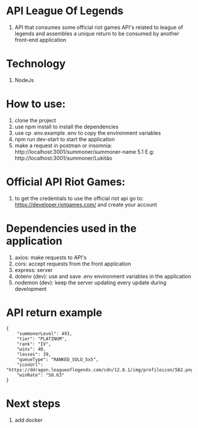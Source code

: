 # API League Of Legends
1. API that consumes some official riot games API's related to league of legends and assembles a unique return to be consumed by another front-end application

# Technology
1. NodeJs

# How to use:
1. clone the project
2. use npm install to install the dependencies
3. use cp .env.example .env to copy the environment variables
4. npm run dev-start to start the application
5. make a request in postman or insomnia: http://localhost:3001/summoner/summoner-name
    5.1 E.g: http://localhost:3001/summoner/Lukitão

# Official API Riot Games:
1. to get the credentials to use the official riot api go to: https://developer.riotgames.com/ and create your account

# Dependencies used in the application
1. axios: make requests to API's
2. cors: accept requests from the front application
3. express: server
4. dotenv (dev): use and save .env environment variables in the application
5. nodemon (dev): keep the server updating every update during development

# API return example
```
{
    "summonerLevel": 493,
    "tier": "PLATINUM",
    "rank": "IV",
    "wins": 40,
    "losses": 39,
    "queueType": "RANKED_SOLO_5x5",
    "iconUrl": "https://ddragon.leagueoflegends.com/cdn/12.8.1/img/profileicon/582.png",
    "winRate": "50.63"
}
```

# Next steps
1. add docker
